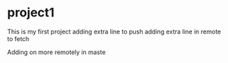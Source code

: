 # project1
This is my first project 
adding extra line to push
adding extra line in remote to fetch

Adding on more remotely in maste
